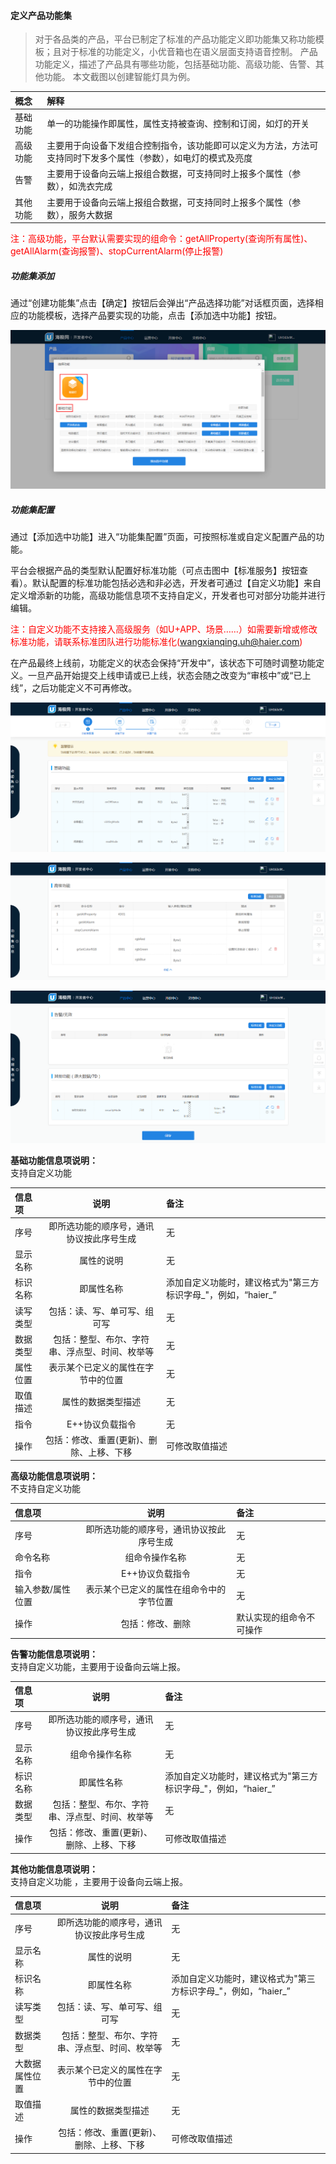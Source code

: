 ####  定义产品功能集    

> 对于各品类的产品，平台已制定了标准的产品功能定义即功能集又称功能模板；且对于标准的功能定义，小优音箱也在语义层面支持语音控制。
产品功能定义，描述了产品具有哪些功能，包括基础功能、高级功能、告警、其他功能。 本文截图以创建智能灯具为例。  


概念|解释
:-|:-
基础功能|单一的功能操作即属性，属性支持被查询、控制和订阅，如灯的开关
高级功能|主要用于向设备下发组合控制指令，该功能即可以定义为方法，方法可支持同时下发多个属性（参数），如电灯的模式及亮度
告警|主要用于设备向云端上报组合数据，可支持同时上报多个属性（参数），如洗衣完成
其他功能|主要用于设备向云端上报组合数据，可支持同时上报多个属性（参数），服务大数据 

<font color="#FF0000">注：高级功能，平台默认需要实现的组命令：getAllProperty(查询所有属性)、getAllAlarm(查询报警)、stopCurrentAlarm(停止报警)</font>

##### 功能集添加 

通过“创建功能集”点击【确定】按钮后会弹出“产品选择功能”对话框页面，选择相应的功能模板，选择产品要实现的功能，点击【添加选中功能】按钮。  


![云设备功能集定义][Function_set]


##### 功能集配置  


通过【添加选中功能】进入“功能集配置”页面，可按照标准或自定义配置产品的功能。

平台会根据产品的类型默认配置好标准功能（可点击图中【标准服务】按钮查看）。默认配置的标准功能包括必选和非必选，开发者可通过【自定义功能】来自定义增添新的功能，高级功能信息项不支持自定义，开发者也可对部分功能并进行编辑。   

<font color="#FF0000">注：自定义功能不支持接入高级服务（如U+APP、场景……）如需要新增或修改标准功能，请联系标准团队进行功能标准化(wangxianqing.uh@haier.com)</font>  

在产品最终上线前，功能定义的状态会保持“开发中”，该状态下可随时调整功能定义。一旦产品开始提交上线申请或已上线，状态会随之改变为“审核中”或“已上线”，之后功能定义不可再修改。

![基础功能][Basis_function]  

![高级功能][Advanced_function]

![其他功能][Other_function]


**基础功能信息项说明：**  
支持自定义功能  

信息项|说明|备注
:-|:-:|:-
序号|即所选功能的顺序号，通讯协议按此序号生成|无
显示名称|属性的说明|无
标识名称|即属性名称|添加自定义功能时，建议格式为"第三方标识字母_"，例如，“haier_”
读写类型|包括：读、写、单可写、组可写|无
数据类型|包括：整型、布尔、字符串、浮点型、时间、枚举等|无
属性位置|表示某个已定义的属性在字节中的位置|无
取值描述|属性的数据类型描述|无
指令|E++协议负载指令|无
操作|包括：修改、重置(更新)、删除、上移、下移|可修改取值描述



**高级功能信息项说明：**  
不支持自定义功能  

信息项|说明|备注
:-|:-:|:-
序号|即所选功能的顺序号，通讯协议按此序号生成|无
命令名称|组命令操作名称|无
指令|E++协议负载指令|无
输入参数/属性位置|表示某个已定义的属性在组命令中的字节位置|无
操作|包括：修改、删除|默认实现的组命令不可操作


**告警功能信息项说明：**  
支持自定义功能，主要用于设备向云端上报。  

信息项|说明|备注
:-|:-:|:-
序号|即所选功能的顺序号，通讯协议按此序号生成|无
显示名称|组命令操作名称|无
标识名称|即属性名称|添加自定义功能时，建议格式为"第三方标识字母_"，例如，“haier_”
数据类型|包括：整型、布尔、字符串、浮点型、时间、枚举等|无
操作|包括：修改、重置(更新)、删除、上移、下移|可修改取值描述 


**其他功能信息项说明：**  
支持自定义功能 ，主要用于设备向云端上报。 

信息项|说明|备注
:-|:-:|:-
序号|即所选功能的顺序号，通讯协议按此序号生成|无
显示名称|属性的说明|无
标识名称|即属性名称|添加自定义功能时，建议格式为"第三方标识字母\_"，例如，“haier\_”
读写类型|包括：读、写、单可写、组可写|无
数据类型|包括：整型、布尔、字符串、浮点型、时间、枚举等|无
大数据属性位置|表示某个已定义的属性在字节中的位置|无
取值描述|属性的数据类型描述|无
操作|包括：修改、重置(更新)、删除、上移、下移|可修改取值描述





[Access_plan]:_media/Link/guide.png  
[Architecture]:_media/Link/architecture.png 
[Create_function]:_media/Link/create_function.png  
[Create_function2]:_media/Link/create_function2.png  
[Function_set]:_media/Link/function_set.png  
[Haigeek]:https://www.haigeek.com/web/pages/haigeek.html
[Basis_function]:_media/Link/basis_function.png 
[Advanced_function]:_media/Link/advanced_function.png 
[Other_function]:_media/Link/other_function.png
[Development_process]:_media/Link/development_process.png
[Parameter_configuration]:_media/Link/parameter_configuration.png  
[Product_model]:_media/Link/product_model.png 
[Create_model]:_media/Link/create_model.png  
[Create_success]:_media/Link/create_success.png 
[Create_model]:_media/Link/model_success.png  
[AccessU+]:_media/Link/accessU+.png 
[App_config]:_media/Link/app_config.png  
[Click_config]:_media/Link/click_config.png   
[U+_ui]:_media/Link/u+_ui.png    
[Scene_function]:_media/Link/scene_function.png 
[Expand_functionality]:_media/Link/expand_functionality.png
[Dev_world]:https://haier-iot.github.io/guide/#/zh-cn/Cloudgw  
[Testing_tools]:_media/Link/testing_tools.png 
[Online_apply]:_media/Link/online_apply.png 
[Submit_audit]:_media/Link/submit_audit.png 